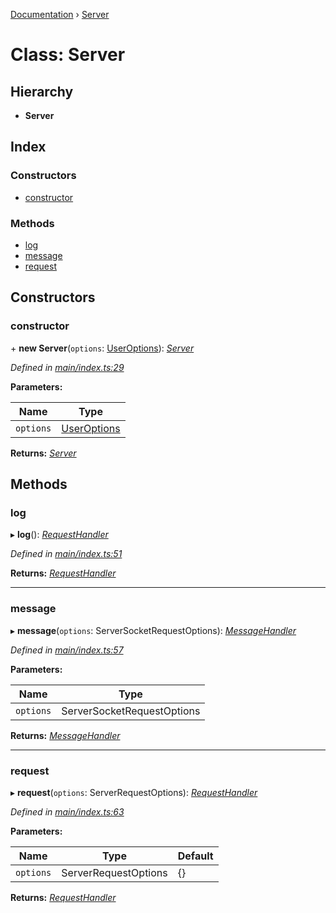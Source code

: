 [Documentation](../README.md) › [Server](server.md)

# Class: Server

## Hierarchy

* **Server**

## Index

### Constructors

* [constructor](server.md#constructor)

### Methods

* [log](server.md#log)
* [message](server.md#message)
* [request](server.md#request)

## Constructors

###  constructor

\+ **new Server**(`options`: [UserOptions](../interfaces/useroptions.md)): *[Server](server.md)*

*Defined in [main/index.ts:29](https://github.com/badbatch/graphql-box/blob/75cbc234/packages/server/src/main/index.ts#L29)*

**Parameters:**

Name | Type |
------ | ------ |
`options` | [UserOptions](../interfaces/useroptions.md) |

**Returns:** *[Server](server.md)*

## Methods

###  log

▸ **log**(): *[RequestHandler](../README.md#requesthandler)*

*Defined in [main/index.ts:51](https://github.com/badbatch/graphql-box/blob/75cbc234/packages/server/src/main/index.ts#L51)*

**Returns:** *[RequestHandler](../README.md#requesthandler)*

___

###  message

▸ **message**(`options`: ServerSocketRequestOptions): *[MessageHandler](../README.md#messagehandler)*

*Defined in [main/index.ts:57](https://github.com/badbatch/graphql-box/blob/75cbc234/packages/server/src/main/index.ts#L57)*

**Parameters:**

Name | Type |
------ | ------ |
`options` | ServerSocketRequestOptions |

**Returns:** *[MessageHandler](../README.md#messagehandler)*

___

###  request

▸ **request**(`options`: ServerRequestOptions): *[RequestHandler](../README.md#requesthandler)*

*Defined in [main/index.ts:63](https://github.com/badbatch/graphql-box/blob/75cbc234/packages/server/src/main/index.ts#L63)*

**Parameters:**

Name | Type | Default |
------ | ------ | ------ |
`options` | ServerRequestOptions | {} |

**Returns:** *[RequestHandler](../README.md#requesthandler)*
